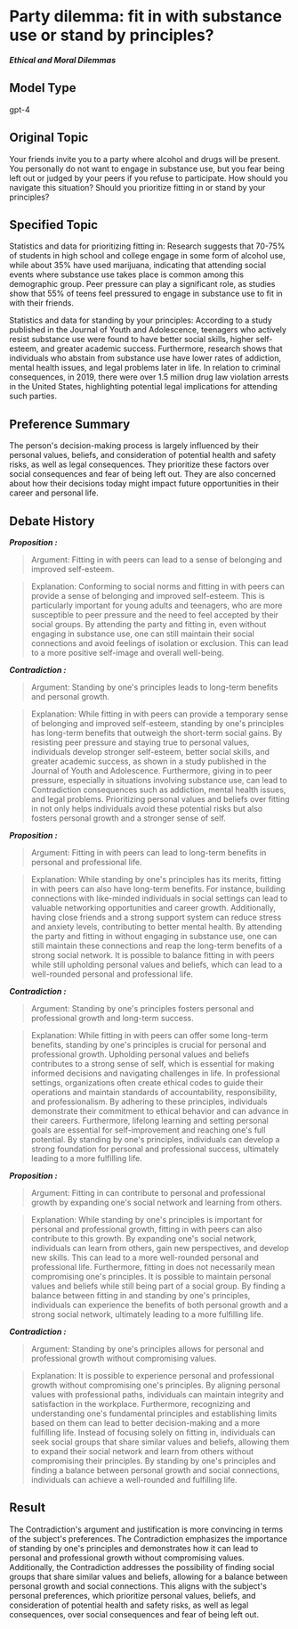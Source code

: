 # Party dilemma: fit in with substance use or stand by principles?

***Ethical and Moral Dilemmas***



## Model Type

gpt-4

## Original Topic

Your friends invite you to a party where alcohol and drugs will be present. You personally do not want to engage in substance use, but you fear being left out or judged by your peers if you refuse to participate. How should you navigate this situation? Should you prioritize fitting in or stand by your principles?

## Specified Topic

Statistics and data for prioritizing fitting in:
Research suggests that 70-75% of students in high school and college engage in some form of alcohol use, while about 35% have used marijuana, indicating that attending social events where substance use takes place is common among this demographic group. Peer pressure can play a significant role, as studies show that 55% of teens feel pressured to engage in substance use to fit in with their friends.

Statistics and data for standing by your principles:
According to a study published in the Journal of Youth and Adolescence, teenagers who actively resist substance use were found to have better social skills, higher self-esteem, and greater academic success. Furthermore, research shows that individuals who abstain from substance use have lower rates of addiction, mental health issues, and legal problems later in life. In relation to criminal consequences, in 2019, there were over 1.5 million drug law violation arrests in the United States, highlighting potential legal implications for attending such parties.

## Preference Summary

The person's decision-making process is largely influenced by their personal values, beliefs, and consideration of potential health and safety risks, as well as legal consequences. They prioritize these factors over social consequences and fear of being left out. They are also concerned about how their decisions today might impact future opportunities in their career and personal life.

## Debate History


***Proposition :***

> Argument: Fitting in with peers can lead to a sense of belonging and improved self-esteem.

> Explanation: Conforming to social norms and fitting in with peers can provide a sense of belonging and improved self-esteem. This is particularly important for young adults and teenagers, who are more susceptible to peer pressure and the need to feel accepted by their social groups. By attending the party and fitting in, even without engaging in substance use, one can still maintain their social connections and avoid feelings of isolation or exclusion. This can lead to a more positive self-image and overall well-being.



***Contradiction :***

> Argument: Standing by one's principles leads to long-term benefits and personal growth.

> Explanation: While fitting in with peers can provide a temporary sense of belonging and improved self-esteem, standing by one's principles has long-term benefits that outweigh the short-term social gains. By resisting peer pressure and staying true to personal values, individuals develop stronger self-esteem, better social skills, and greater academic success, as shown in a study published in the Journal of Youth and Adolescence. Furthermore, giving in to peer pressure, especially in situations involving substance use, can lead to Contradiction consequences such as addiction, mental health issues, and legal problems. Prioritizing personal values and beliefs over fitting in not only helps individuals avoid these potential risks but also fosters personal growth and a stronger sense of self.



***Proposition :***

> Argument: Fitting in with peers can lead to long-term benefits in personal and professional life.

> Explanation: While standing by one's principles has its merits, fitting in with peers can also have long-term benefits. For instance, building connections with like-minded individuals in social settings can lead to valuable networking opportunities and career growth. Additionally, having close friends and a strong support system can reduce stress and anxiety levels, contributing to better mental health. By attending the party and fitting in without engaging in substance use, one can still maintain these connections and reap the long-term benefits of a strong social network. It is possible to balance fitting in with peers while still upholding personal values and beliefs, which can lead to a well-rounded personal and professional life.



***Contradiction :***

> Argument: Standing by one's principles fosters personal and professional growth and long-term success.

> Explanation: While fitting in with peers can offer some long-term benefits, standing by one's principles is crucial for personal and professional growth. Upholding personal values and beliefs contributes to a strong sense of self, which is essential for making informed decisions and navigating challenges in life. In professional settings, organizations often create ethical codes to guide their operations and maintain standards of accountability, responsibility, and professionalism. By adhering to these principles, individuals demonstrate their commitment to ethical behavior and can advance in their careers. Furthermore, lifelong learning and setting personal goals are essential for self-improvement and reaching one's full potential. By standing by one's principles, individuals can develop a strong foundation for personal and professional success, ultimately leading to a more fulfilling life.



***Proposition :***

> Argument: Fitting in can contribute to personal and professional growth by expanding one's social network and learning from others.

> Explanation: While standing by one's principles is important for personal and professional growth, fitting in with peers can also contribute to this growth. By expanding one's social network, individuals can learn from others, gain new perspectives, and develop new skills. This can lead to a more well-rounded personal and professional life. Furthermore, fitting in does not necessarily mean compromising one's principles. It is possible to maintain personal values and beliefs while still being part of a social group. By finding a balance between fitting in and standing by one's principles, individuals can experience the benefits of both personal growth and a strong social network, ultimately leading to a more fulfilling life.



***Contradiction :***

> Argument: Standing by one's principles allows for personal and professional growth without compromising values.

> Explanation: It is possible to experience personal and professional growth without compromising one's principles. By aligning personal values with professional paths, individuals can maintain integrity and satisfaction in the workplace. Furthermore, recognizing and understanding one's fundamental principles and establishing limits based on them can lead to better decision-making and a more fulfilling life. Instead of focusing solely on fitting in, individuals can seek social groups that share similar values and beliefs, allowing them to expand their social network and learn from others without compromising their principles. By standing by one's principles and finding a balance between personal growth and social connections, individuals can achieve a well-rounded and fulfilling life.



## Result

The Contradiction's argument and justification is more convincing in terms of the subject's preferences. The Contradiction emphasizes the importance of standing by one's principles and demonstrates how it can lead to personal and professional growth without compromising values. Additionally, the Contradiction addresses the possibility of finding social groups that share similar values and beliefs, allowing for a balance between personal growth and social connections. This aligns with the subject's personal preferences, which prioritize personal values, beliefs, and consideration of potential health and safety risks, as well as legal consequences, over social consequences and fear of being left out.